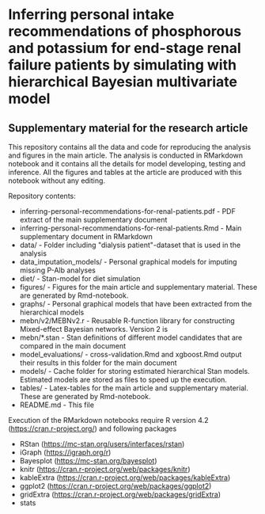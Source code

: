 # Inferring personal intake recommendations of phosphorous and potassium for end-stage renal failure patients by simulating with hierarchical Bayesian multivariate model
## Supplementary material for the research article

This repository contains all the data and code for reproducing the analysis and figures in the main article. The analysis is conducted in RMarkdown notebook and it contains all the details for model developing, testing and inference. All the figures and tables at the article are produced with this notebook without any editing.

Repository contents:

- inferring-personal-recommendations-for-renal-patients.pdf  - PDF extract of the main supplementary document
- inferring-personal-recommendations-for-renal-patients.Rmd  - Main supplementary document in RMarkdown 
- data/                                                      - Folder including "dialysis patient"-dataset that is used in the analysis
- data_imputation_models/                                    - Personal graphical models for imputing missing P-Alb analyses
- diet/                                                      - Stan-model for diet simulation
- figures/                                                   - Figures for the main article and supplementary material. These are generated by Rmd-notebook.
- graphs/                                                    - Personal graphical models that have been extracted from the hierarchical models
- mebn/v2/MEBNv2.r                                           - Reusable R-function library for constructing Mixed-effect Bayesian networks. Version 2 is 
- mebn/*.stan                                                - Stan definitions of different model candidates that are compared in the main document
- model_evaluations/                                         - cross-validation.Rmd and xgboost.Rmd output their results in this folder for the main document
- models/                                                    - Cache folder for storing estimated hierarchical Stan models. Estimated models are stored as files to speed up the execution.
- tables/                                                    - Latex-tables for the main article and supplementary material. These are generated by Rmd-notebook.
- README.md                                                  - This file

Execution of the RMarkdown notebooks require R version 4.2 (https://cran.r-project.org/) and following packages
- RStan (https://mc-stan.org/users/interfaces/rstan)
- iGraph (https://igraph.org/r)
- Bayesplot (https://mc-stan.org/bayesplot)
- knitr (https://cran.r-project.org/web/packages/knitr)
- kableExtra (https://cran.r-project.org/web/packages/kableExtra)
- ggplot2 (https://cran.r-project.org/web/packages/ggplot2)
- gridExtra (https://cran.r-project.org/web/packages/gridExtra)
- stats
